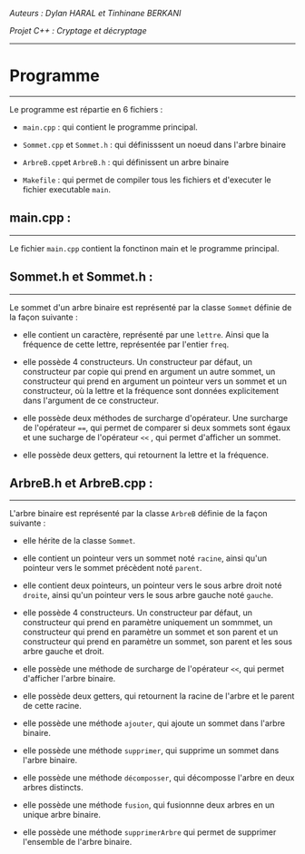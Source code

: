 *Auteurs : Dylan HARAL et Tinhinane BERKANI*

*Projet C++ : Cryptage et décryptage*

---

# Programme
---
Le programme est répartie en 6 fichiers :

 * `main.cpp` : qui contient le programme principal.
 
 * `Sommet.cpp` et `Sommet.h` : qui définisssent un noeud dans l'arbre binaire
 
 * `ArbreB.cpp`et `ArbreB.h` : qui définissent un arbre binaire
 
 * `Makefile` : qui permet de compiler tous les fichiers et d'executer le fichier executable `main`.

## main.cpp :
---
Le fichier `main.cpp` contient la fonctinon main et le programme principal.

## Sommet.h et Sommet.h :
---
Le sommet d'un arbre binaire est représenté par la classe `Sommet` définie de la façon suivante :

 * elle contient un caractère, représenté par une `lettre`. Ainsi que la fréquence de cette lettre, représentée par l'entier `freq`.
 
 * elle possède 4 constructeurs. Un constructeur par défaut, un constructeur par copie qui prend en argument un autre sommet, un constructeur qui prend en argument un pointeur vers un sommet et un constructeur, où la lettre et la fréquence sont données explicitement dans l'argument de ce constructeur.

 * elle possède deux méthodes de surcharge d'opérateur. Une surcharge de l'opérateur `==`, qui permet de comparer si deux sommets sont égaux et une sucharge de l'opérateur `<<` , qui permet d'afficher un sommet.

 * elle possède deux getters, qui retournent la lettre et la fréquence.

## ArbreB.h et ArbreB.cpp :
---
L'arbre binaire est représenté par la classe `ArbreB` définie de la façon suivante :

 * elle hérite de la classe `Sommet`.

 * elle contient un pointeur vers un sommet noté `racine`, ainsi qu'un pointeur vers le sommet précèdent noté `parent`.

 * elle contient deux pointeurs, un pointeur vers le sous arbre droit noté `droite`, ainsi qu'un pointeur vers le sous arbre gauche noté `gauche`.

 * elle possède 4 constructeurs. Un constructeur par défaut, un constructeur qui prend en paramètre uniquement un sommmet, un constructeur qui prend en paramètre un sommet et son parent et un constructeur qui prend en paramètre un sommet, son parent et les sous arbre gauche et droit.

 * elle possède une méthode de surcharge de l'opérateur `<<`, qui permet d'afficher l'arbre binaire. 

 * elle possède deux getters, qui retournent la racine de l'arbre et le parent de cette racine.

 * elle possède une méthode `ajouter`, qui ajoute un sommet dans l'arbre binaire.

 * elle possède une méthode `supprimer`, qui supprime un sommet dans l'arbre binaire.

 * elle possède une méthode `décomposser`, qui décomposse l'arbre en deux arbres distincts.

 * elle possède une méthode `fusion`, qui fusionnne deux arbres en un unique arbre binaire.

 * elle possède une méthode `supprimerArbre` qui permet de supprimer l'ensemble de l'arbre binaire.